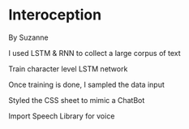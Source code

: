 # Interoception
By Suzanne

I used LSTM & RNN to collect a large corpus of text

Train character level LSTM network

Once training is done, I sampled the data input

Styled the CSS sheet to mimic a ChatBot

Import Speech Library for voice
